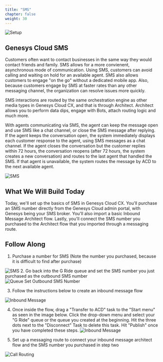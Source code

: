 ```yaml
---
title: "SMS"
chapter: false
weight: 30
---
```

![Setup](/images/setup2.jpg)
## Genesys Cloud SMS
Customers often want to contact businesses in the same way they would contact friends and family. SMS allows for a more convienent, asynchronous mode of communication. Using SMS, customers can avoid calling and waiting on hold for an available agent. SMS also allows customers to engage "on the go" without a dedicated mobile app. Also, because customers engage by SMS at faster rates than any other messaging channel, the organization can resolve issues more quickly.

SMS interactions are routed by the same orchestration engine as other media types in Genesys Cloud CX, and that is through Architect. Architect allows you to perform data dips, engage with Bots, attach routing logic and much more. 

With agents communicating via SMS, the agent can keep the message open and use SMS like a chat channel, or close the SMS message after replying. If the agent keeps the conversation open, the system immediately displays each customer response to the agent, using SMS messages as a chat channel. If the agent closes the conversation but the customer replies within 72 hours, the conversation reopens (after 72 hours, the system creates a new conversation) and routes to the last agent that handled the SMS. If that agent is unavailable, the system routes the message by ACD to the next available agent.

 ![SMS](/images/SMSicon.png)

## What We Will Build Today
Today, we'll set up the basics of SMS in Genesys Cloud CX. You'll purchase an SMS number directly from the Genesys Cloud admin portal, with Genesys being your SMS broker. You'll also import a basic Inbound Message Architect flow. Lastly, you'll connect the SMS number you purchased to the Architect flow that you imported through a messaging route. 

## Follow Along
1. Purchase a number for SMS (Note  the number you purchased, because it is difficult to find after purchase)

 ![SMS](/images/sms1.jpg) 
2. Go back into the G Ride queue and set the SMS number you just purchased as the outbound SMS number
    ![Queue Set Outbound SMS Number](/images/QueueSetSMSOutboundNumber.jpg)

3. Follow the instructions below to create an inbound message flow

![Inbound Message](/images/inboundmessage.jpg)

4. Once inside the flow, drag a "Transfer to ACD" task to the "Start menu" as seen in the image below. Click the drop-down menu and select your "G Ride" queue or the queue you created at the beginning. Hit the three dots next to the "Disconnect" Task to delete this task. Hit "Publish" once you have completed these steps.
![Inbound Message](/images/inboundmessage1.jpg)

5. Set up a messaging route to connect your inbound message architect flow and the SMS number you purchased in step two 

![Call Routing](/images/callrouting1.jpg)





